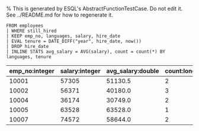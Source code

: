 % This is generated by ESQL's AbstractFunctionTestCase. Do not edit it. See ../README.md for how to regenerate it.

```esql
FROM employees
| WHERE still_hired
| KEEP emp_no, languages, salary, hire_date
| EVAL tenure = DATE_DIFF("year", hire_date, now())
| DROP hire_date
| INLINE STATS avg_salary = AVG(salary), count = count(*) BY languages, tenure
```

| emp_no:integer | salary:integer | avg_salary:double | count:long | languages:integer | tenure:integer |
| --- | --- | --- | --- | --- | --- |
| 10001 | 57305 | 51130.5 | 2 | 2 | 39 |
| 10002 | 56371 | 40180.0 | 3 | 5 | 39 |
| 10004 | 36174 | 30749.0 | 2 | 5 | 38 |
| 10005 | 63528 | 63528.0 | 1 | 1 | 36 |
| 10007 | 74572 | 58644.0 | 2 | 4 | 36 |
